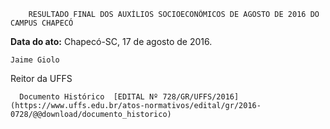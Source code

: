         RESULTADO FINAL DOS AUXÍLIOS SOCIOECONÔMICOS DE AGOSTO DE 2016 DO CAMPUS CHAPECÓ  

   **Data do ato:** Chapecó-SC, 17 de agosto de 2016.   
 

    Jaime Giolo   
 Reitor da UFFS 

      Documento Histórico  [EDITAL Nº 728/GR/UFFS/2016](https://www.uffs.edu.br/atos-normativos/edital/gr/2016-0728/@@download/documento_historico)     
      